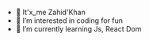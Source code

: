 - 👋 It'x_me Zahid'Khan
- 👀 I’m interested in coding for fun
- 🌱 I’m currently learning Js, React Dom


<!---
ZahidKhan365/ZahidKhan365 is a ✨ special ✨ repository because its `README.md` (this file) appears on your GitHub profile.
You can click the Preview link to take a look at your changes.
--->

